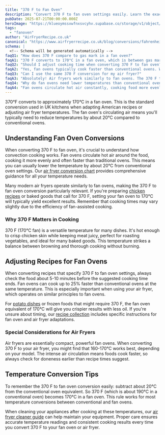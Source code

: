 ```yaml
---
title: "370 F to Fan Oven"
description: "Convert 370 F to fan oven settings easily. Learn the exact equivalent for air fryers and fan-assisted ovens in the UK with our simple guide."
pubDate: 2025-07-21T00:00:00.000Z
heroImage: "https://klueoymssxwfnxsvcyhv.supabase.co/storage/v1/object/public/Shmucket/370-f-to-fan-oven.png"
tags:
  - "fanoven"
author: "AirFryerRecipe.co.uk"
canonical: "https://www.airfryerrecipe.co.uk/blog/conversions/fahrenheit-to-fan-oven/370-f-to-fan-oven"
schema: |
  <!-- Schema will be generated automatically -->
faqQ1: "How does 370 F compare to gas mark in a fan oven?"
faqA1: "370 F converts to 170°C in a fan oven, which is between gas mark 3 and 4. For most fan ovens, you'd use gas mark 3 (170°C) as the equivalent setting."
faqQ2: "Should I adjust cooking time when converting 370 F to fan oven?"
faqA2: "Yes, fan ovens typically cook faster than conventional ovens. When using 170°C (370 F equivalent), start checking your food 5-10 minutes before the recipe's suggested cooking time ends."
faqQ3: "Can I use the same 370 F conversion for my air fryer?"
faqA3: "Absolutely! Air fryers work similarly to fan ovens. The 370 F to 170°C conversion applies to both, though you might need to reduce cooking time slightly in an air fryer due to its more intense air circulation."
faqQ4: "Why do fan ovens need lower temperatures than conventional ovens?"
faqA4: "Fan ovens circulate hot air constantly, cooking food more evenly and efficiently. This means they can achieve the same results as conventional ovens at slightly lower temperatures, like converting 370 F to 170°C instead of 190°C."
---
```

<p>370°F converts to approximately 170°C in a fan oven. This is the standard conversion used in UK kitchens when adapting American recipes or adjusting air fryer temperatures. The fan oven's circulating air means you'll typically need to reduce temperatures by about 20°C compared to conventional ovens.</p>

<h2>Understanding Fan Oven Conversions</h2>
<p>When converting 370 F to fan oven, it's crucial to understand how convection cooking works. Fan ovens circulate hot air around the food, cooking it more evenly and often faster than traditional ovens. This means you can usually lower the temperature by about 20°C from conventional oven settings. Our <a href=https://www.airfryerrecipe.co.uk/air-fryer-conversion-chart>air fryer conversion chart</a> provides comprehensive guidance for all your temperature needs.</p>

<p>Many modern air fryers operate similarly to fan ovens, making the 370 F to fan oven conversion particularly relevant. If you're preparing <a href=https://www.airfryerrecipe.co.uk/recipe-category/chicken>chicken recipes</a> or baked goods that call for 370 F, setting your fan oven to 170°C will typically yield excellent results. Remember that cooking times may vary slightly due to the efficiency of fan-assisted cooking.</p>

<h3>Why 370 F Matters in Cooking</h3>
<p>370 F (170°C fan) is a versatile temperature for many dishes. It's hot enough to crisp chicken skin while keeping meat juicy, perfect for roasting vegetables, and ideal for many baked goods. This temperature strikes a balance between browning and thorough cooking without burning.</p>

<h2>Adjusting Recipes for Fan Ovens</h2>
<p>When converting recipes that specify 370 F to fan oven settings, always check the food about 5-10 minutes before the suggested cooking time ends. Fan ovens can cook up to 25% faster than conventional ovens at the same temperature. This is especially important when using your air fryer, which operates on similar principles to fan ovens.</p>

<p>For <a href=https://www.airfryerrecipe.co.uk/recipe-category/potatoes>potato dishes</a> or frozen foods that might require 370 F, the fan oven equivalent of 170°C will give you crispier results with less oil. If you're unsure about timing, our <a href=https://www.airfryerrecipe.co.uk/recipes>recipe collection</a> includes specific instructions for fan oven and air fryer adaptations.</p>

<h3>Special Considerations for Air Fryers</h3>
<p>Air fryers are essentially compact, powerful fan ovens. When converting 370 F to your air fryer, you might find that 160-170°C works best, depending on your model. The intense air circulation means foods cook faster, so always check for doneness earlier than recipe times suggest.</p>

<h2>Temperature Conversion Tips</h2>
<p>To remember the 370 F to fan oven conversion easily: subtract about 20°C from the conventional oven equivalent. So 370 F (which is about 190°C in a conventional oven) becomes 170°C in a fan oven. This rule works for most temperature conversions between conventional and fan ovens.</p>

<p>When cleaning your appliances after cooking at these temperatures, our <a href=https://www.airfryerrecipe.co.uk/air-fryer-cleaner>air fryer cleaner guide</a> can help maintain your equipment. Proper care ensures accurate temperature readings and consistent cooking results every time you convert 370 F to your fan oven or air fryer.</p>
